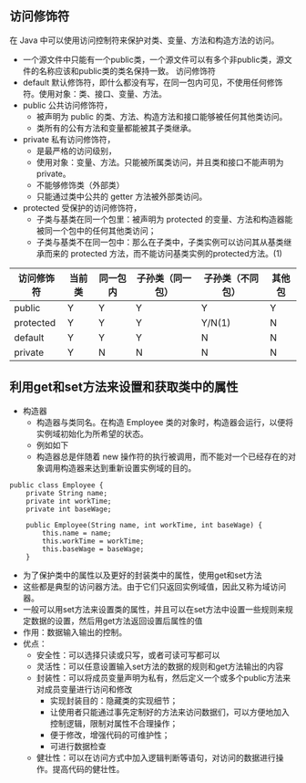 ## 访问修饰符
在 Java 中可以使用访问控制符来保护对类、变量、方法和构造方法的访问。
- 一个源文件中只能有一个public类，一个源文件可以有多个非public类，源文件的名称应该和public类的类名保持一致。
访问修饰符
- default 默认修饰符，即什么都没有写，在同一包内可见，不使用任何修饰符。使用对象：类、接口、变量、方法。
- public 公共访问修饰符，
  - 被声明为 public 的类、方法、构造方法和接口能够被任何其他类访问。
  - 类所有的公有方法和变量都能被其子类继承。
- private 私有访问修饰符，
  - 是最严格的访问级别，
  - 使用对象：变量、方法。只能被所属类访问，并且类和接口不能声明为 private。
  - 不能够修饰类（外部类）
  - 只能通过类中公共的 getter 方法被外部类访问。
- protected 受保护的访问修饰符，
  - 子类与基类在同一个包里：被声明为 protected 的变量、方法和构造器能被同一个包中的任何其他类访问；
  - 子类与基类不在同一包中：那么在子类中，子类实例可以访问其从基类继承而来的 protected 方法，而不能访问基类实例的protected方法。(1)

|访问修饰符|当前类|同一包内|子孙类（同一包）|子孙类（不同包）|其他包|
|--|--|--|--|--|--|
|public   |Y|Y|Y|Y|Y|
|protected|Y|Y|Y|Y/N(1)|N|
|default  |Y|Y|Y|N|N|
|private  |Y|N|N|N|N|

## 利用get和set方法来设置和获取类中的属性
- 构造器
  - 构造器与类同名。在构造 Employee 类的对象时，构造器会运行，以便将实例域初始化为所希望的状态。
  - 例如如下
  - 构造器总是伴随着 new 操作符的执行被调用，而不能对一个已经存在的对象调用构造器来达到重新设置实例域的目的。
```
public class Employee {
    private String name;
    private int workTime;
    private int baseWage;

    public Employee(String name, int workTime, int baseWage) {
        this.name = name;
        this.workTime = workTime;
        this.baseWage = baseWage;
    }
```
- 为了保护类中的属性以及更好的封装类中的属性，使用get和set方法
- 这些都是典型的访问器方法。由于它们只返回实例域值，因此又称为域访问器。
- 一般可以用set方法来设置类的属性，并且可以在set方法中设置一些规则来规定数据的设置，然后用get方法返回设置后属性的值
- 作用：数据输入输出的控制。
- 优点：
  - 安全性：可以选择只读或只写，或者可读可写都可以
  - 灵活性：可以任意设置输入set方法的数据的规则和get方法输出的内容
  - 封装性：可以将成员变量声明为私有，然后定义一个或多个public方法来对成员变量进行访问和修改
    - 实现封装目的：隐藏类的实现细节；
    - 让使用者只能通过事先定制好的方法来访问数据们，可以方便地加入控制逻辑，限制对属性不合理操作；
    - 便于修改，增强代码的可维护性；
    - 可进行数据检查
  - 健壮性：可以在访问方式中加入逻辑判断等语句，对访问的数据进行操作。提高代码的健壮性。
